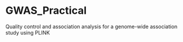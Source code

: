 # GWAS_Practical
Quality control and association analysis for a genome-wide association study using PLINK
